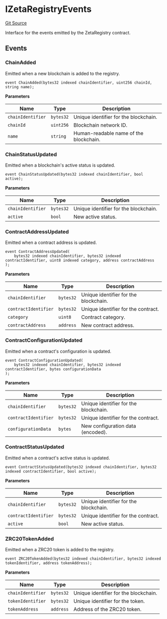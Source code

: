 # IZetaRegistryEvents
[Git Source](https://github.com/zeta-chain/protocol-contracts/blob/main/v2/v2/v2/v2/v2/v2/v2/v2/v2/v2/v2/v2/v2/v2/v2/v2/v2/v2/v2/v2/v2/v2/v2/v2/v2/v2/v2/v2/v2/v2/v2/v2/v2/contracts/zevm/interfaces/IZetaRegistry.sol)

Interface for the events emitted by the ZetaRegistry contract.


## Events
### ChainAdded
Emitted when a new blockchain is added to the registry.


```solidity
event ChainAdded(bytes32 indexed chainIdentifier, uint256 chainId, string name);
```

**Parameters**

|Name|Type|Description|
|----|----|-----------|
|`chainIdentifier`|`bytes32`|Unique identifier for the blockchain.|
|`chainId`|`uint256`|Blockchain network ID.|
|`name`|`string`|Human-readable name of the blockchain.|

### ChainStatusUpdated
Emitted when a blockchain's active status is updated.


```solidity
event ChainStatusUpdated(bytes32 indexed chainIdentifier, bool active);
```

**Parameters**

|Name|Type|Description|
|----|----|-----------|
|`chainIdentifier`|`bytes32`|Unique identifier for the blockchain.|
|`active`|`bool`|New active status.|

### ContractAddressUpdated
Emitted when a contract address is updated.


```solidity
event ContractAddressUpdated(
    bytes32 indexed chainIdentifier, bytes32 indexed contractIdentifier, uint8 indexed category, address contractAddress
);
```

**Parameters**

|Name|Type|Description|
|----|----|-----------|
|`chainIdentifier`|`bytes32`|Unique identifier for the blockchain.|
|`contractIdentifier`|`bytes32`|Unique identifier for the contract.|
|`category`|`uint8`|Contract category.|
|`contractAddress`|`address`|New contract address.|

### ContractConfigurationUpdated
Emitted when a contract's configuration is updated.


```solidity
event ContractConfigurationUpdated(
    bytes32 indexed chainIdentifier, bytes32 indexed contractIdentifier, bytes configurationData
);
```

**Parameters**

|Name|Type|Description|
|----|----|-----------|
|`chainIdentifier`|`bytes32`|Unique identifier for the blockchain.|
|`contractIdentifier`|`bytes32`|Unique identifier for the contract.|
|`configurationData`|`bytes`|New configuration data (encoded).|

### ContractStatusUpdated
Emitted when a contract's active status is updated.


```solidity
event ContractStatusUpdated(bytes32 indexed chainIdentifier, bytes32 indexed contractIdentifier, bool active);
```

**Parameters**

|Name|Type|Description|
|----|----|-----------|
|`chainIdentifier`|`bytes32`|Unique identifier for the blockchain.|
|`contractIdentifier`|`bytes32`|Unique identifier for the contract.|
|`active`|`bool`|New active status.|

### ZRC20TokenAdded
Emitted when a ZRC20 token is added to the registry.


```solidity
event ZRC20TokenAdded(bytes32 indexed chainIdentifier, bytes32 indexed tokenIdentifier, address tokenAddress);
```

**Parameters**

|Name|Type|Description|
|----|----|-----------|
|`chainIdentifier`|`bytes32`|Unique identifier for the blockchain.|
|`tokenIdentifier`|`bytes32`|Unique identifier for the token.|
|`tokenAddress`|`address`|Address of the ZRC20 token.|

